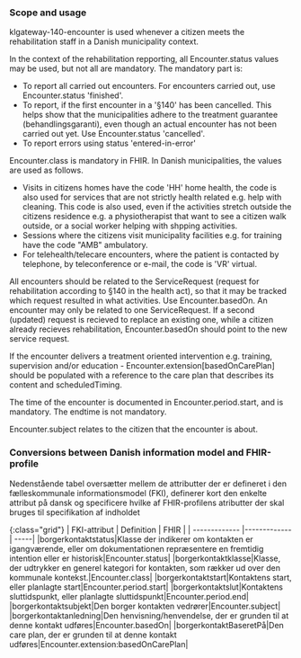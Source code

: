### Scope and usage
klgateway-140-encounter is used whenever a citizen meets the rehabilitation staff in a Danish municipality context.

In the context of the rehabilitation repporting, all Encounter.status values may be used, but not all are mandatory. The mandatory part is:
* To report all carried out encounters. For encounters carried out, use Encounter.status 'finished'.
* To report, if the first encounter in a '§140' has been cancelled. This helps show that the municipalities adhere to the treatment guarantee (behandlingsgaranti), even though an actual encounter has not been carried out yet. Use Encounter.status 'cancelled'.
* To report errors using status 'entered-in-error'

Encounter.class is mandatory in FHIR. In Danish municipalities, the values are used as follows.
* Visits in citizens homes have the code 'HH' home health, the code is also used for services that are not strictly health related e.g. help with cleaning. This code is also used, even if the activities stretch outside the citizens residence e.g. a physiotherapist that want to see a citizen walk outside, or a social worker helping with shpping activities.
* Sessions where the citizens visit municipality facilities e.g. for training have the code "AMB" ambulatory.
* For telehealth/telecare encounters, where the patient is contacted by telephone, by teleconference or e-mail, the code is 'VR' virtual.

All encounters should be related to the ServiceRequest (request for rehabilitation according to §140 in the health act), so that it may be tracked which request resulted in what activities. Use Encounter.basedOn. An encounter may only be related to one ServiceRequest. If a second (updated) request is recieved to replace an existing one, while a citizen already recieves rehabilitation, Encounter.basedOn should point to the new service request.

If the encounter delivers a treatment oriented intervention e.g. training, supervision and/or education - Encounter.extension[basedOnCarePlan] should be populated with a reference to the care plan that describes its content and scheduledTiming. 

The time of the encounter is documented in Encounter.period.start, and is mandatory. The endtime is not mandatory.

Encounter.subject relates to the citizen that the encounter is about.

### Conversions between Danish information model and FHIR-profile

Nedenstående tabel oversætter mellem de attributter der er defineret i den fælleskommunale informationsmodel (FKI), definerer kort den enkelte attribut på dansk og specificere hvilke af FHIR-profilens atributter der skal bruges til specifikation af indholdet

{:class="grid"}
|   FKI-attribut      | Definition        | FHIR  |
| ------------- |-------------| -----|
|borgerkontaktstatus|Klasse der indikerer om kontakten er igangværende, eller om dokumentationen repræsentere en fremtidig intention eller er historisk|Encounter.status|
|borgerkontaktklasse|Klasse, der udtrykker en generel kategori for kontakten, som rækker ud over den kommunale kontekst.|Encounter.class|
|borgerkontaktstart|Kontaktens start, eller planlagte start|Encounter.period.start|
|borgerkontaktslut|Kontaktens sluttidspunkt, eller planlagte sluttidspunkt|Encounter.period.end|
|borgerkontaktsubjekt|Den borger kontakten vedrører|Encounter.subject|
|borgerkontaktanledning|Den henvisning/henvendelse, der er grunden til at denne kontakt udføres|Encounter.basedOn|
|borgerkontaktBaseretPå|Den care plan, der er grunden til at denne kontakt udføres|Encounter.extension:basedOnCarePlan|